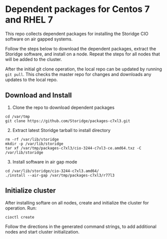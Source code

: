 # Dependent packages for Centos 7 and RHEL 7

This repo collects dependent packages for installing the Storidge CIO software on air gapped systems.

Follow the steps below to download the dependent packages, extract the Storidge software, and install on a node. Repeat the steps for all nodes that will be added to the cluster. 

After the initial git clone operation, the local repo can be updated by running `git pull`. This checks the master repo for changes and downloads any updates to the local repo. 

## Download and Install

1. Clone the repo to download dependent packages

```
cd /var/tmp
git clone https://github.com/Storidge/packages-c7xl3.git
```

2. Extract latest Storidge tarball to install directory

```
rm -rf /var/lib/storidge
mkdir -p /var/lib/storidge
tar xf /var/tmp/packages-c7xl3/cio-3244-c7xl3-ce.amd64.txz -C /var/lib/storidge
```

3. Install software in air gap mode

```
cd /var/lib/storidge/cio-3244-c7xl3.amd64/
./install --air-gap /var/tmp/packages-c7xl3/r77l3
```

## Initialize cluster

After installing softare on all nodes, create and initialize the cluster for operation. Run:

```
cioctl create
```

Follow the directions in the generated command strings, to add additional nodes and start cluster initialization. 

